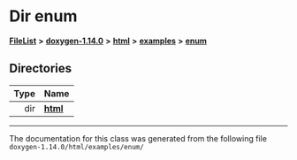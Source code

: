 

# Dir enum



[**FileList**](files.md) **>** [**doxygen-1.14.0**](dir_9d5bad020669189c90cda983471be5d0.md) **>** [**html**](dir_05d1fd8a7cdd04f638f8b23196de02e2.md) **>** [**examples**](dir_aa52e73a32d193037813a53dcfe817b6.md) **>** [**enum**](dir_6c61bf8a34dfaaf51d0c3cb8a0f00473.md)














## Directories

| Type | Name |
| ---: | :--- |
| dir | [**html**](dir_77119c9ee9f73a3068ff1c684b7c5138.md) <br> |

























































------------------------------
The documentation for this class was generated from the following file `doxygen-1.14.0/html/examples/enum/`

